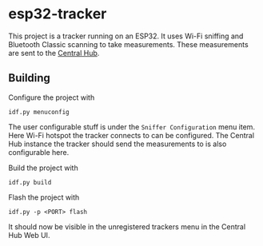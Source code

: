 # esp32-tracker

This project is a tracker running on an ESP32.
It uses Wi-Fi sniffing and Bluetooth Classic scanning to take measurements.
These measurements are sent to the [Central Hub](https://github.com/cs-23-sw-7-06/CentralHub).


## Building

Configure the project with
```
idf.py menuconfig
```

The user configurable stuff is under the `Sniffer Configuration` menu item.
Here Wi-Fi hotspot the tracker connects to can be configured.
The Central Hub instance the tracker should send the measurements to is also configurable here.


Build the project with
```
idf.py build
```

Flash the project with
```
idf.py -p <PORT> flash
```

It should now be visible in the unregistered trackers menu in the Central Hub Web UI.
